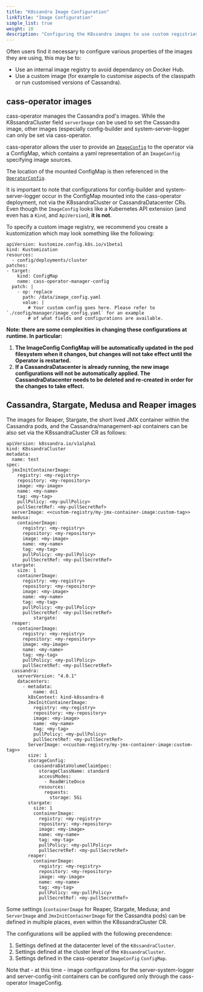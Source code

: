 ```yaml
---
title: "K8ssandra Image Configuration"
linkTitle: "Image Configuration"
simple_list: true
weight: 10
description: "Configuring the K8ssandra images to use custom registries or custom images." 
---
```


Often users find it necessary to configure various properties of the images they are using, this may be to:

* Use an internal image registry to avoid dependancy on Docker Hub.
* Use a custom image (for example to customise aspects of the classpath or run customised versions of Cassandra).
## cass-operator images

cass-operator manages the Cassandra pod's images. While the K8ssandraCluster field `serverImage` can be used to set the Cassandra image, other images (especially config-builder and system-server-logger can only be set via cass-operator.

cass-operator allows the user to provide an [`ImageConfig`](https://github.com/k8ssandra/cass-operator/blob/master/config/manager/image_config.yaml) to the operator via a ConfigMap, which contains a yaml representation of an `ImageConfig` specifying image sources. 

The location of the mounted ConfigMap is then referenced in the [`OperatorConfig`](https://github.com/k8ssandra/cass-operator/blob/master/config/manager/controller_manager_config.yaml#L1).

It is important to note that configurations for config-builder and system-server-logger occur in the ConfigMap mounted into the cass-operator deployment, not via the K8ssandraCluster or CassandraDatacenter CRs. Even though the `ImageConfig` looks like a Kubernetes API extension (and even has a `Kind`, and `ApiVersion`), **it is not**.

To specify a custom image registry, we recommend you create a kustomization which may look something like the following:

```
apiVersion: kustomize.config.k8s.io/v1beta1
kind: Kustomization
resources:
  - config/deployments/cluster
patches:
- target:
    kind: ConfigMap
    name: cass-operator-manager-config
  patch: |
    - op: replace 
      path: /data/image_config.yaml
      value: |
        # Your custom config goes here. Please refer to `./config/manager/image_config.yaml` for an example
        # of what fields and configurations are available.
```

**Note: there are some complexities in changing these configurations at runtime. In particular:**
1. **The ImageConfig ConfigMap will be automatically updated in the pod filesystem  when it changes, but changes will not take effect until the Operator is restarted.**
2. **If a CassandraDatacenter is already running, the new image configurations will not be automatically applied. The CassandraDatacenter needs to be deleted and re-created in order for the changes to take effect.**

## Cassandra, Stargate, Medusa and Reaper images

The images for Reaper, Stargate, the short lived JMX container within the Cassandra pods, and the Cassandra/management-api containers can be also set via the K8ssandraCluster CR as follows:

```
apiVersion: k8ssandra.io/v1alpha1
kind: K8ssandraCluster
metadata:
  name: test
spec:
  jmxInitContainerImage: 
    registry: <my-registry>
    repository: <my-repository>
    image: <my-image>
    name: <my-name>
    tag: <my-tag>
    pullPolicy: <my-pullPolicy>
    pullSecretRef: <my-pullSecretRef>
  serverImage: <<custom-registry/my-jmx-container-image:custom-tag>>
  medusa:
    containerImage:
      registry: <my-registry>
      repository: <my-repository>
      image: <my-image>
      name: <my-name>
      tag: <my-tag>
      pullPolicy: <my-pullPolicy>
      pullSecretRef: <my-pullSecretRef>
  stargate:
    size: 1
    containerImage:
      registry: <my-registry>
      repository: <my-repository>
      image: <my-image>
      name: <my-name>
      tag: <my-tag>
      pullPolicy: <my-pullPolicy>
      pullSecretRef: <my-pullSecretRef>
          stargate:
  reaper:
    containerImage:
      registry: <my-registry>
      repository: <my-repository>
      image: <my-image>
      name: <my-name>
      tag: <my-tag>
      pullPolicy: <my-pullPolicy>
      pullSecretRef: <my-pullSecretRef>
  cassandra:
    serverVersion: "4.0.1"
    datacenters:
      - metadata:
          name: dc1
        k8sContext: kind-k8ssandra-0
        JmxInitContainerImage: 
          registry: <my-registry>
          repository: <my-repository>
          image: <my-image>
          name: <my-name>
          tag: <my-tag>
          pullPolicy: <my-pullPolicy>
          pullSecretRef: <my-pullSecretRef>
        ServerImage: <<custom-registry/my-jmx-container-image:custom-tag>>
        size: 1
        storageConfig:
          cassandraDataVolumeClaimSpec:
            storageClassName: standard
            accessModes:
              - ReadWriteOnce
            resources:
              requests:
                storage: 5Gi
        stargate:
          size: 1
          containerImage:
            registry: <my-registry>
            repository: <my-repository>
            image: <my-image>
            name: <my-name>
            tag: <my-tag>
            pullPolicy: <my-pullPolicy>
            pullSecretRef: <my-pullSecretRef>
        reaper:
          containerImage:
            registry: <my-registry>
            repository: <my-repository>
            image: <my-image>
            name: <my-name>
            tag: <my-tag>
            pullPolicy: <my-pullPolicy>
            pullSecretRef: <my-pullSecretRef>
```

Some settings (`containerImage` for Reaper, Stargate, Medusa; and `ServerImage` and `JmxInitContainerImage` for the Cassandra pods) can be defined in multiple places, even within the K8ssandraCluster CR. 

The configurations will be applied with the following precendence:

1. Settings defined at the datacenter level of the `K8ssandraCluster`.
2. Settings defined at the cluster level of the `K8ssandraCluster`.
3. Settings defined in the cass-operator `ImageConfig` `ConfigMap`. 

Note that - at this time - image configurations for the server-system-logger and server-config-init containers can be configured only through the cass-operator ImageConfig.